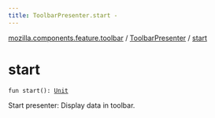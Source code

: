 ```yaml
---
title: ToolbarPresenter.start - 
---
```


[mozilla.components.feature.toolbar](../index.html) / [ToolbarPresenter](index.html) / [start](./start.html)

# start

`fun start(): `[`Unit`](https://kotlinlang.org/api/latest/jvm/stdlib/kotlin/-unit/index.html)

Start presenter: Display data in toolbar.

